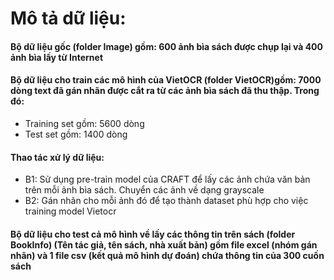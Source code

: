 # Mô tả dữ liệu:

#### Bộ dữ liệu gốc (folder Image) gồm: 600 ảnh bìa sách được chụp lại và 400 ảnh bìa lấy từ Internet
#### Bộ dữ liệu cho train các mô hình của VietOCR (folder VietOCR)gồm: 7000 dòng text đã gán nhãn được cắt ra từ các ảnh bìa sách đã thu thập. Trong đó:
+ Training set gồm: 5600 dòng
+ Test set gồm: 1400 dòng
#### Thao tác xử lý dữ liệu: 
+ B1: Sử dụng pre-train model của CRAFT để lấy các ảnh chứa văn bản trên mỗi ảnh bìa sách. Chuyển các ảnh về dạng grayscale
+ B2: Gán nhãn cho mỗi ảnh đó để tạo thành dataset phù hợp cho việc training model Vietocr
#### Bộ dữ liệu cho test cả mô hình về lấy các thông tin trên sách (folder BookInfo) (Tên tác giả, tên sách, nhà xuất bản) gồm file excel (nhóm gán nhãn) và 1 file csv (kết quả mô hình dự đoán) chứa thông tin của 300 cuốn sách
